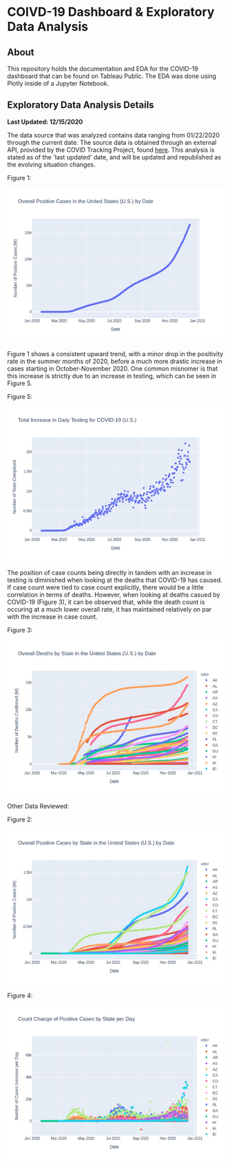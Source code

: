 # COIVD-19 Dashboard & Exploratory Data Analysis

## About

This repository holds the documentation and EDA for the COVID-19 dashboard that can be found on Tableau Public. The EDA was done using Plotly inside of a Jupyter Notebook.

## Exploratory Data Analysis Details

**Last Updated: 12/15/2020**

The data source that was analyzed contains data ranging from 01/22/2020 through the current date. The source data is obtained through an external API, provided by the COVID Tracking Project, found [here](https://covidtracking.com/data/api). This analysis is stated as of the 'last updated' date, and will be updated and republished as the evolving situation changes. 


Figure 1: 

![Figure 1: Overall Cases in the United States](./images/fig_1.jpeg)


Figure 1 shows a consistent upward trend, with a minor drop in the positivity rate in the summer months of 2020, before a much more drastic increase in cases starting in October-November 2020. One common misnomer is that this increase is strictly due to an increase in testing, which can be seen in Figure 5. 


Figure 5: 

![Figure 5: Increase in Testing by Day](./images/fig_5.jpeg)

The position of case counts being directly in tandem with an increase in testing is diminished when looking at the deaths that COVID-19 has caused. If case count were tied to case count explicitly, there would be a little correlation in terms of deaths. However, when looking at deaths casued by COVID-19 (Figure 3), it can be observed that, while the death count is occuring at a much lower overall rate, it has maintained relatively on par with the increase in case count. 


Figure 3: 

![Figure 3: COVID-19 Deaths by State](./images/fig_3.jpeg)


Other Data Reviewed: 

Figure 2: 

![Figure 2: Overall Positive Cases by State](./images/fig_2.jpeg)


Figure 4: 

![Figure 4: Count Change of Positive Cases by State per Day](./images/fig_4.jpeg)